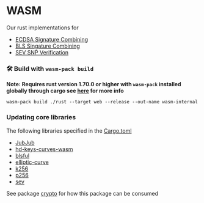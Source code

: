 # WASM

Our rust implementations for

- [ECDSA Signature Combining](./src/ecdsa.rs)
- [BLS Singature Combining](./src/bls.rs)
- [SEV SNP Verification](./src/sev_snp.rs)

### 🛠️ Build with `wasm-pack build`

**Note: Requires rust version 1.70.0 or higher with `wasm-pack` installed globally through cargo see [here](https://github.com/rustwasm/wasm-pack) for more info**

```
wasm-pack build ./rust --target web --release --out-name wasm-internal 
```

### Updating core libraries
The following libraries specified in the [Cargo.toml](./Cargo.toml)
- [JubJub](https://github.com/LIT-Protocol/jubjub.git)
- [hd-keys-curves-wasm](https://github.com/LIT-Protocol/hd-keys-curves-wasm)
- [blsful](https://crates.io/crates/blsful)
- [elliptic-curve](https://crates.io/crates/elliptic-curve)
- [k256](https://crates.io/crates/k256)
- [p256](https://crates.io/crates/p256)
- [sev](https://crates.io/crates/sev)

See package [crypto](../../crypto/README.md) for how this package can be consumed

